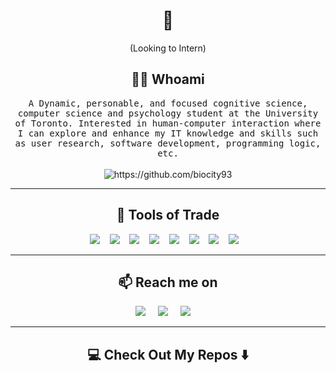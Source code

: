 <!--
**Ileriayo/ileriayo** is a ✨ _special_ ✨ repository because its `README.md` (this file) appears on your GitHub profile.
--->  

<h1 align="center"> 👋 </h1>
<!-- <div align="center">
  <img src="" alt="header"/>
</div> -->
<p align="center"> (Looking to Intern)</p>

<h2 align="center"> 👨‍💻 Whoami</h2>
<p align="center">
  <samp>A Dynamic, personable, and focused cognitive science, computer science and psychology student at the University of Toronto. Interested in human-computer interaction where I can explore and enhance my IT knowledge and skills such as user research, software development, programming logic, etc.
  </samp>
  <br> <br>
  <img src="https://komarev.com/ghpvc/?username=biocity93" alt="https://github.com/biocity93" />
</p>

<hr>

<h2 align="center"> 🔭 Tools of Trade</h2>
<p align="center">
</p>
<p align="center">
  <img src="https://img.shields.io/badge/Python-3776AB?style=for-the-badge&logo=python&logoColor=white" />&nbsp;&nbsp;&nbsp;
  <img src="https://img.shields.io/badge/C-00599C?style=for-the-badge&logo=c&logoColor=white" />&nbsp;&nbsp;&nbsp;
  <img src="https://img.shields.io/badge/Java-ED8B00?style=for-the-badge&logo=java&logoColor=white" />&nbsp;&nbsp;&nbsp;
  <img src="https://img.shields.io/badge/JavaScript-F7DF1E?style=for-the-badge&logo=javascript&logoColor=black" />&nbsp;&nbsp;&nbsp;
  <img src="https://img.shields.io/badge/Bootstrap-563D7C?style=for-the-badge&logo=bootstrap&logoColor=white" />&nbsp;&nbsp;&nbsp;
  <img src="https://img.shields.io/badge/SQLite-07405E?style=for-the-badge&logo=sqlite&logoColor=white" />&nbsp;&nbsp;&nbsp;
  <img src="https://img.shields.io/badge/HTML5-E34F26?style=for-the-badge&logo=html5&logoColor=white" />&nbsp;&nbsp;&nbsp;
  <img src="https://img.shields.io/badge/CSS-239120?&style=for-the-badge&logo=css3&logoColor=white" />&nbsp;&nbsp;&nbsp;
  </p>

<hr>

<h2  align="center">📫 Reach me on</h2>
<p align="center">
  <a target="_blank"href="https://www.linkedin.com/in/jessecraso/"><img src="https://img.shields.io/badge/linkedin-%230077B5.svg?&style=for-the-badge&logo=linkedin&logoColor=white" /></a>&nbsp;&nbsp;&nbsp;&nbsp;
  <a target="_blank"href=jesseraso.com"><img src="https://img.shields.io/badge/website-000000?style=for-the-badge&logo=About.me&logoColor=white" /></a>&nbsp;&nbsp;&nbsp;&nbsp;
  <a href="mailto:jesse.raso@mail.utoronto.ca?subject=Hello%20Ileri,%20From%20Github"><img src="https://img.shields.io/badge/gmail-%23D14836.svg?&style=for-the-badge&logo=gmail&logoColor=white" /></a>&nbsp;&nbsp;&nbsp;&nbsp;
</p>

<hr>

<h2  align="center">💻 Check Out My Repos ⬇️ </h2>
